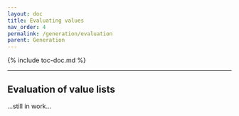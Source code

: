 ```yaml
---
layout: doc
title: Evaluating values
nav_order: 4
permalink: /generation/evaluation
parent: Generation
---
```


{% include toc-doc.md %}

---
## Evaluation of value lists

...still in work...

